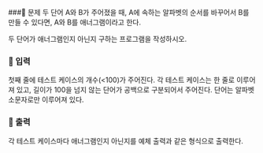 ###📌 문제
두 단어 A와 B가 주어졌을 때, A에 속하는 알파벳의 순서를 바꾸어서 B를 만들 수 있다면, A와 B를 애너그램이라고 한다.

두 단어가 애너그램인지 아닌지 구하는 프로그램을 작성하시오.

### 📌 입력
첫째 줄에 테스트 케이스의 개수(<100)가 주어진다. 
각 테스트 케이스는 한 줄로 이루어져 있고, 길이가 100을 넘지 않는 단어가 공백으로 구분되어서 주어진다. 
단어는 알파벳 소문자로만 이루어져 있다.

### 📌 출력
각 테스트 케이스마다 애너그램인지 아닌지를 예체 출력과 같은 형식으로 출력한다. 
